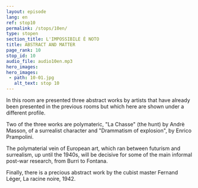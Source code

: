 ```yaml
---
layout: episode
lang: en
ref: stop10
permalink: /stops/10en/
type: stopen
section_title: L'IMPOSSIBILE È NOTO
title: ABSTRACT AND MATTER
page_rank: 10
stop_id: 10
audio_file: audio10en.mp3
hero_images:
hero_images:
 - path: 10-01.jpg
   alt_text: stop 10
---
```


In this room are presented three abstract works by artists that have already been presented in the previous rooms but which here are shown under a different profile.

Two of the three works are polymateric, "La Chasse" (the hunt) by Andrè Masson, of a surrealist character and "Drammatism of explosion", by Enrico Prampolini.

The polymaterial vein of European art, which ran between futurism and surrealism, up until the 1940s, will be decisive for some of the main informal post-war research, from Burri to Fontana.

Finally, there is a precious abstract work by the cubist master Fernand Léger, La racine noire, 1942.   
